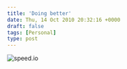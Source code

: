 ```yaml
---
title: 'Doing better'
date: Thu, 14 Oct 2010 20:32:16 +0000
draft: false
tags: [Personal]
type: post
---
```


![](http://speed.io/pics/3571/5858/speed.io.png "speed.io")